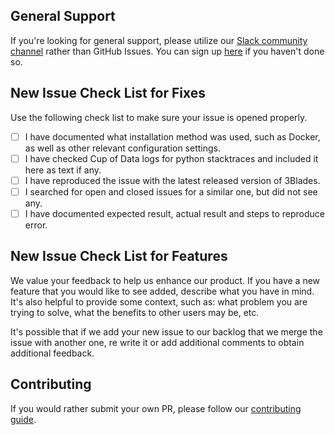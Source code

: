 ## General Support

If you're looking for general support, please utilize our [Slack community channel](https://cupofdata.slack.com/) rather than GitHub Issues. You can sign up [here](https://cupofdata.slack.com/) if you haven't done so.

## New Issue Check List for Fixes

Use the following check list to make sure your issue is opened properly.

- [ ] I have documented what installation method was used, such as Docker, as well as other relevant configuration settings.
- [ ] I have checked Cup of Data logs for python stacktraces and included it here as text if any.
- [ ] I have reproduced the issue with the latest released version of 3Blades.
- [ ] I searched for open and closed issues for a similar one, but did not see any.
- [ ] I have documented expected result, actual result and steps to reproduce error.

## New Issue Check List for Features

We value your feedback to help us enhance our product. If you have a new feature that you would like to see added, describe what you have in mind. It's also helpful to provide some context, such as: what problem you are trying to solve, what the benefits to other users may be, etc.

It's possible that if we add your new issue to our backlog that we merge the issue with another one, re write it or add additional comments to obtain additional feedback.

## Contributing

If you would rather submit your own PR, please follow our [contributing guide](./CONTRIBUTING.md).
